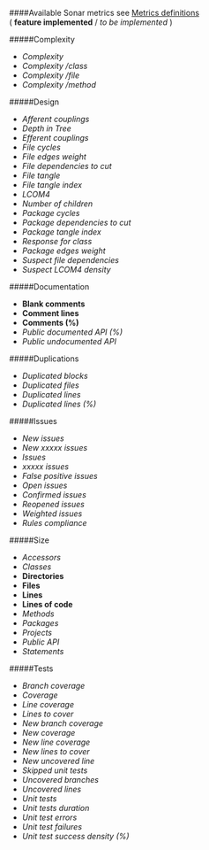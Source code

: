 ####Available Sonar metrics
see [Metrics definitions](http://docs.codehaus.org/display/SONAR/Metric+definitions)  
( **feature implemented** / _to be implemented_ )

#####Complexity
* _Complexity_
* _Complexity /class_
* _Complexity /file_
* _Complexity /method_

#####Design
* _Afferent couplings_
* _Depth in Tree_
* _Efferent couplings_
* _File cycles_
* _File edges weight_
* _File dependencies to cut_
* _File tangle_
* _File tangle index_
* _LCOM4_
* _Number of children_
* _Package cycles_
* _Package dependencies to cut_
* _Package tangle index_
* _Response for class_
* _Package edges weight_
* _Suspect file dependencies_
* _Suspect LCOM4 density_

#####Documentation
* **Blank comments**
* **Comment lines**
* **Comments (%)**
* _Public documented API (%)_
* _Public undocumented API_

#####Duplications
* _Duplicated blocks_
* _Duplicated files_
* _Duplicated lines_
* _Duplicated lines (%)_

#####Issues
* _New issues_
* _New xxxxx issues_
* _Issues_
* _xxxxx issues_
* _False positive issues_
* _Open issues_
* _Confirmed issues_
* _Reopened issues_
* _Weighted issues_
* _Rules compliance_

#####Size
* _Accessors_
* _Classes_
* **Directories**
* **Files**
* **Lines**
* **Lines of code**
* _Methods_
* _Packages_
* _Projects_
* _Public API_
* _Statements_

#####Tests
* _Branch coverage_
* _Coverage_
* _Line coverage_
* _Lines to cover_
* _New branch coverage_
* _New coverage_
* _New line coverage_
* _New lines to cover_
* _New uncovered line_
* _Skipped unit tests_
* _Uncovered branches_
* _Uncovered lines_
* _Unit tests_
* _Unit tests duration_
* _Unit test errors_
* _Unit test failures_
* _Unit test success density (%)_
